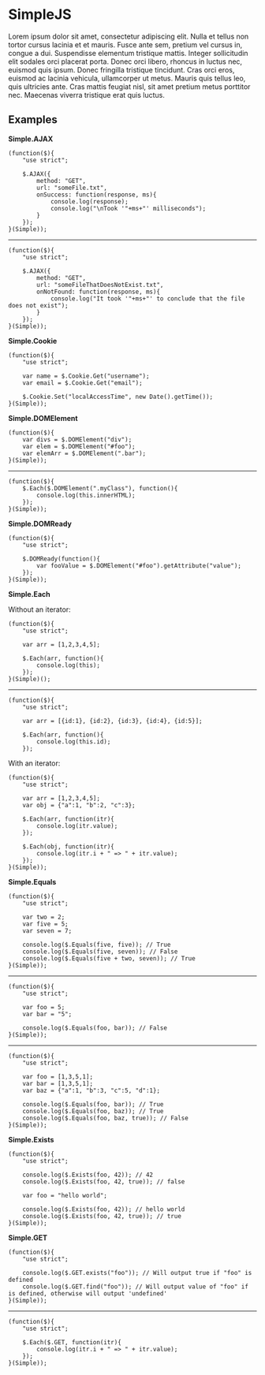 SimpleJS
==========

Lorem ipsum dolor sit amet, consectetur adipiscing elit. Nulla et tellus non tortor cursus lacinia et et mauris. Fusce ante sem, pretium vel cursus in, congue a dui. Suspendisse elementum tristique mattis. Integer sollicitudin elit sodales orci placerat porta. Donec orci libero, rhoncus in luctus nec, euismod quis ipsum. Donec fringilla tristique tincidunt. Cras orci eros, euismod ac lacinia vehicula, ullamcorper ut metus. Mauris quis tellus leo, quis ultricies ante. Cras mattis feugiat nisl, sit amet pretium metus porttitor nec. Maecenas viverra tristique erat quis luctus. 

Examples
----------

__Simple.AJAX__

	(function($){
		"use strict";
		
		$.AJAX({
			method: "GET",
			url: "someFile.txt",
			onSuccess: function(response, ms){
				console.log(response);
				console.log("\nTook '"+ms+"' milliseconds");
			}
		});
	}(Simple));
____
	(function($){
		"use strict";
		
		$.AJAX({
			method: "GET",
			url: "someFileThatDoesNotExist.txt",
			onNotFound: function(response, ms){
				console.log("It took '"+ms+"' to conclude that the file does not exist");
			}
		});
	}(Simple));

__Simple.Cookie__

	(function($){
		"use strict";
		
		var name = $.Cookie.Get("username");
		var email = $.Cookie.Get("email");
		
		$.Cookie.Set("localAccessTime", new Date().getTime());
	}(Simple));

__Simple.DOMElement__

	(function($){
		var divs = $.DOMElement("div");
		var elem = $.DOMElement("#foo");
		var elemArr = $.DOMElement(".bar");
	}(Simple));
____
	(function($){
		$.Each($.DOMElement(".myClass"), function(){
			console.log(this.innerHTML);
		});
	}(Simple));

__Simple.DOMReady__

	(function($){
		"use strict";
		
		$.DOMReady(function(){
			var fooValue = $.DOMElement("#foo").getAttribute("value");
		});
	}(Simple));

__Simple.Each__

Without an iterator:

	(function($){
		"use strict";
		
		var arr = [1,2,3,4,5];
		
		$.Each(arr, function(){
			console.log(this);
		});
	}(Simple)();
____
	(function($){
		"use strict";
		
		var arr = [{id:1}, {id:2}, {id:3}, {id:4}, {id:5}];
		
		$.Each(arr, function(){
			console.log(this.id);
		});

With an iterator:

	(function($){
		"use strict";
		
		var arr = [1,2,3,4,5];
		var obj = {"a":1, "b":2, "c":3};
		
		$.Each(arr, function(itr){
			console.log(itr.value);
		});

		$.Each(obj, function(itr){
			console.log(itr.i + " => " + itr.value);
		});
	}(Simple));

__Simple.Equals__

	(function($){
		"use strict";
		
		var two = 2;
		var five = 5;
		var seven = 7;
		
		console.log($.Equals(five, five)); // True
		console.log($.Equals(five, seven)); // False
		console.log($.Equals(five + two, seven)); // True
	}(Simple));
____
	(function($){
		"use strict";
		
		var foo = 5;
		var bar = "5";
		
		console.log($.Equals(foo, bar)); // False
	}(Simple));
____
	(function($){
		"use strict";
		
		var foo = [1,3,5,1];
		var bar = [1,3,5,1];
		var baz = {"a":1, "b":3, "c":5, "d":1};
		
		console.log($.Equals(foo, bar)); // True
		console.log($.Equals(foo, baz)); // True
		console.log($.Equals(foo, baz, true)); // False
	}(Simple));

__Simple.Exists__

	(function($){
		"use strict";
		
		console.log($.Exists(foo, 42)); // 42
		console.log($.Exists(foo, 42, true)); // false
		
		var foo = "hello world";
		
		console.log($.Exists(foo, 42)); // hello world
		console.log($.Exists(foo, 42, true)); // true
	}(Simple));

__Simple.GET__

	(function($){
		"use strict";
		
		console.log($.GET.exists("foo")); // Will output true if "foo" is defined
		console.log($.GET.find("foo")); // Will output value of "foo" if is defined, otherwise will output 'undefined'
	}(Simple));
____
	(function($){
		"use strict";
		
		$.Each($.GET, function(itr){
			console.log(itr.i + " => " + itr.value);
		});
	}(Simple));